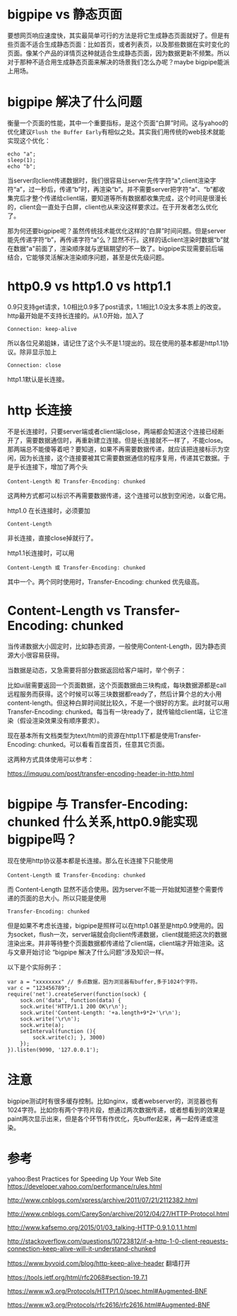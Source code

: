 # bigpipe vs 静态页面

要想网页响应速度快，其实最简单可行的方法是将它生成静态页面就好了。但是有些页面不适合生成静态页面：比如首页，或者列表页，以及那些数据在实时变化的页面。像某个产品的详情页这种就适合生成静态页面，因为数据更新不频繁。所以对于那种不适合用生成静态页面来解决的场景我们怎么办呢？maybe bigpipe能派上用场。

# bigpipe 解决了什么问题

衡量一个页面的性能，其中一个重要指标，是这个页面“白屏”时间。这与yahoo的优化建议`Flush the Buffer Early`有相似之处。其实我们用传统的web技术就能实现这个优化：

```
echo "a";
sleep(1);
echo "b";
```

当server向client传递数据时，我们很容易让server先传字符“a",client渲染字符“a”，过一秒后，传递“b”时，再渲染“b”。并不需要server把字符“a”、“b”都收集完后才整个传递给client端，要知道等所有数据都收集完成，这个时间是很漫长的，client会一直处于白屏，client也从来没这样要求过。在于开发者怎么优化了。

那为何还要bigpipe呢？虽然传统技术能优化这样的“白屏”时间问题。但是server能先传递字符“b”，再传递字符“a”么？显然不行。这样的话client渲染时数据“b”就在数据"a"前面了，渲染顺序就与逻辑期望的不一致了。bigpipe实现需要前后端结合，它能够灵活解决渲染顺序问题，甚至是优先级问题。

# http0.9 vs http1.0 vs http1.1

0.9只支持get请求，1.0相比0.9多了post请求，1.1相比1.0没太多本质上的改变。http最开始是不支持长连接的。从1.0开始，加入了

```
Connection: keep-alive
```

所以各位兄弟姐妹，请记住了这个头不是1.1提出的。现在使用的基本都是http1.1协议。除非显示加上

```
Connection: close
```

http1.1默认是长连接。

# http 长连接

不是长连接时，只要server端或者client端close，两端都会知道这个连接已经断开了，需要数据通信时，再重新建立连接。但是长连接就不一样了，不能close。那两端总不能傻等着吧？要知道，如果不再需要数据传递，就应该把连接标示为空闲，因为长连接，这个连接要被其它需要数据通信的程序复用，传递其它数据。于是乎长连接下，增加了两个头

```
Content-Length 和 Transfer-Encoding: chunked

```

这两种方式都可以标识不再需要数据传递，这个连接可以放到空闲池，以备它用。

http1.0 在长连接时，必须要加

```
Content-Length
```

非长连接，直接close掉就行了。

http1.1长连接时，可以用

```
Content-Length 或 Transfer-Encoding: chunked

```

其中一个。两个同时使用时，Transfer-Encoding: chunked 优先级高。

# Content-Length vs Transfer-Encoding: chunked

当传递数据大小固定时，比如静态资源，一般使用Content-Length，因为静态资源大小很容易获得。

当数据是动态，又急需要将部分数据返回给客户端时，举个例子：

比如ui层需要返回一个页面数据，这个页面数据由三块构成，每块数据源都是call远程服务而获得。这个时候可以等三块数据都ready了，然后计算个总的大小用content-length。但这种白屏时间就比较久，不是一个很好的方案。此时就可以用Transfer-Encoding: chunked。每当有一块ready了，就传输给client端，让它渲染（假设渲染效果没有顺序要求）。

现在基本所有文档类型为text\/html的资源在http1.1下都是使用Transfer-Encoding: chunked。可以看看百度首页，任意其它页面。

这两种方式具体使用可以参考：

https://imququ.com/post/transfer-encoding-header-in-http.html

# bigpipe 与 Transfer-Encoding: chunked 什么关系,http0.9能实现bigpipe吗？

现在使用http协议基本都是长连接。那么在长连接下只能使用

```
Content-Length 或 Transfer-Encoding: chunked

```

而
Content-Length 显然不适合使用。因为server不能一开始就知道整个需要传递的页面的总大小。所以只能是使用

```
Transfer-Encoding: chunked
```

但是如果不考虑长连接，bigpipe是照样可以在http1.0甚至是http0.9使用的。因为socket，flush一次，server端就会向client传递数据，client就能把这次的数据渲染出来。并非等待整个页面数据都传递给了client端，client端才开始渲染。这与文章开始讨论 “bigpipe 解决了什么问题”涉及知识一样。

以下是个实际例子：

```
var a = "xxxxxxxx" // 多点数据，因为浏览器有buffer,多于1024个字符。
var c = "123456789";
require('net').createServer(function(sock) {            
    sock.on('data', function(data) { 
    sock.write('HTTP/1.1 200 OK\r\n'); 
    sock.write('Content-Length: '+a.length+9*2+'\r\n');
    sock.write('\r\n'); 
    sock.write(a); 
    setInterval(function (){ 
        sock.write(c); }, 3000) 
    });
}).listen(9090, '127.0.0.1');

```

# 注意

bigpipe测试时有很多缓存控制。比如nginx，或者webserver的，浏览器也有1024字符。比如你有两个字符片段，想通过两次数据传递，或者想看到的效果是paint两次显示出来，但是各个环节有作优化，先buffer起来，再一起传递或渲染。

# 参考

yahoo:Best Practices for Speeding Up Your Web Site
https://developer.yahoo.com/performance/rules.html

http://www.cnblogs.com/xpress/archive/2011/07/21/2112382.html

http://www.cnblogs.com/CareySon/archive/2012/04/27/HTTP-Protocol.html

http://www.kafsemo.org/2015/01/03_talking-HTTP-0.9,1.0,1.1.html

http://stackoverflow.com/questions/10723812/if-a-http-1-0-client-requests-connection-keep-alive-will-it-understand-chunked

https://www.byvoid.com/blog/http-keep-alive-header 翻墙打开

https://tools.ietf.org/html/rfc2068#section-19.7.1

https://www.w3.org/Protocols/HTTP/1.0/spec.html#Augmented-BNF

https://www.w3.org/Protocols/rfc2616/rfc2616.html#Augmented-BNF

